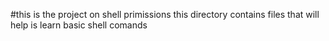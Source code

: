 #this is the project on shell primissions
this directory contains files that will help is learn basic shell comands
